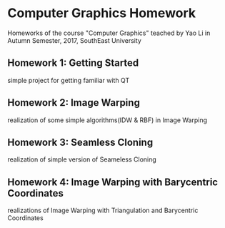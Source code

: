 # Computer Graphics Homework
Homeworks of the course "Computer Graphics" teached by Yao Li in Autumn Semester, 2017, SouthEast University

## Homework 1: Getting Started
simple project for getting familiar with QT

## Homework 2: Image Warping
realization of some simple algorithms(IDW & RBF) in Image Warping 

## Homework 3: Seamless Cloning
realization of simple version of Seameless Cloning

## Homework 4: Image Warping with Barycentric Coordinates
realizations of Image Warping with Triangulation and Barycentric Coordinates
